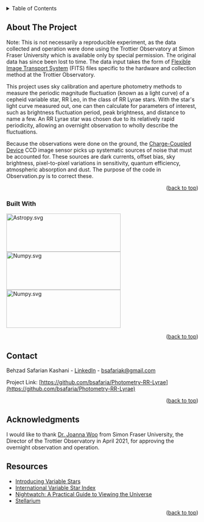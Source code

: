 <!-- TABLE OF CONTENTS -->
<details>
  <summary>Table of Contents</summary>
  <ol>
    <li>
      <a href="#about-the-project">About The Project</a>
      <ul>
        <li><a href="#built-with">Built With</a></li>
      </ul>
    </li>
    <li><a href="#contact">Contact</a></li>
    <li><a href="#acknowledgments">Acknowledgments</a></li>
    <li><a href="#resources">Resources</a></li>
  </ol>
</details>



<!-- ABOUT THE PROJECT -->
## About The Project

Note: This is not necessarily a reproducible experiment, as the data collected and operation were done using the Trottier Observatory at Simon Fraser University which is available only by special permission. The original data has since been lost to time. The data input takes the form of [Flexible Image Transport System](https://docs.astropy.org/en/stable/io/fits/) (FITS) files specific to the hardware and collection method at the Trottier Observatory.

This project uses sky calibration and aperture photometry methods to measure the periodic magnitude fluctuation (known as a light curve) of a cepheid variable star, RR Leo, in the class of RR Lyrae stars. With the star's light curve measured out, one can then calculate for parameters of interest, such as brightness fluctuation period, peak brightness, and distance to name a few. An RR Lyrae star was chosen due to its relatively rapid periodicity, allowing an overnight observation to wholly describe the fluctuations.

Because the observations were done on the ground, the [Charge-Coupled Device](https://en.wikipedia.org/wiki/Charge-coupled_device) CCD image sensor picks up systematic sources of noise that must be accounted for. These sources are dark currents, offset bias, sky brightness, pixel-to-pixel variations in sensitivity, quantum efficiency, atmospheric absorption and dust. The purpose of the code in Observation.py is to correct these.


<p align="right">(<a href="#readme-top">back to top</a>)</p>



### Built With

[<img src="https://www.astropy.org/images/astropy_word.svg" alt="Astropy.svg" width="300" height="100">][Astropy-url]
[<img src="https://numpy.org/images/logo.svg" alt="Numpy.svg" width="300" height="100">][Numpy-url]
[<img src="https://matplotlib.org/_static/logo_light.svg" alt="Numpy.svg" width="300" height="100">][Matplotlib-url]

<p align="right">(<a href="#readme-top">back to top</a>)</p>

<!-- CONTACT -->
## Contact

Behzad Safarian Kashani - [LinkedIn](https://www.linkedin.com/in/bsk00/) - bsafariak@gmail.com

Project Link: [https://github.com/bsafaria/Photometry-RR-Lyrae](https://github.com/bsafaria/Photometry-RR-Lyrae)

<p align="right">(<a href="#readme-top">back to top</a>)</p>



<!-- ACKNOWLEDGMENTS -->
## Acknowledgments

I would like to thank [Dr. Joanna Woo](https://www.sfu.ca/physics/people/faculty/jwa304.html) from Simon Fraser University, the Director of the Trottier Observatory in April 2021, for approving the overnight observation and operation.

## Resources

* [Introducing Variable Stars](https://www.rasc.ca/variable-stars)
* [International Variable Star Index](https://www.aavso.org/vsx/index.php?view=detail.top&oid=17041)
* [Nightwatch: A Practical Guide to Viewing the Universe](https://nightwatchbook.com/)
* [Stellarium](https://stellarium.org/)

<p align="right">(<a href="#readme-top">back to top</a>)</p>

<!-- MARKDOWN LINKS & IMAGES -->
<!-- https://www.markdownguide.org/basic-syntax/#reference-style-links -->
[product-screenshot]: images/screenshot.png
[Astropy.svg]: https://www.astropy.org/images/astropy_word.svg
[Astropy-url]: https://www.astropy.org/
[Numpy.svg]: https://numpy.org/images/logo.svg
[Numpy-url]: https://numpy.org/
[Matplotlib.svg]: https://img.shields.io/badge/Vue.js-35495E?style=for-the-badge&logo=vuedotjs&logoColor=4FC08D
[Matplotlib-url]: https://matplotlib.org/
